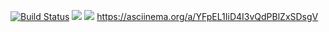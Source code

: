 [![Build Status](https://travis-ci.org/konstantin1998/frontend-project-lvl2.svg?branch=master)](https://travis-ci.org/konstantin1998/frontend-project-lvl2)
<a href="https://codeclimate.com/github/konstantin1998/frontend-project-lvl2/maintainability"><img src="https://api.codeclimate.com/v1/badges/b3fd03a7e5e452cb4e8f/maintainability" /></a>
<a href="https://codeclimate.com/github/konstantin1998/frontend-project-lvl2/test_coverage"><img src="https://api.codeclimate.com/v1/badges/b3fd03a7e5e452cb4e8f/test_coverage" /></a>
 https://asciinema.org/a/YFpEL1IiD4I3vQdPBlZxSDsgV
